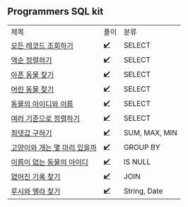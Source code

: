 ## Programmers SQL kit 
<div align="center">
    <table>
        <tr>
            <td>제목</td>
            <td>풀이</td>
            <td>분류</td>
        </tr>
        <tr>
            <td><a href="https://programmers.co.kr/learn/courses/30/lessons/59034">모든 레코드 조회하기</a></td>
            <td><a href="https://github.com/sieukim/algorithm-programmers/blob/master/sql/select/ex01.sql">✔️</a></td>
            <td>SELECT</td>
        </tr>   
        <tr>
            <td><a href="https://programmers.co.kr/learn/courses/30/lessons/59035">역순 정렬하기</a></td>
            <td><a href="https://github.com/sieukim/algorithm-programmers/blob/master/sql/select/ex02.sql">✔️</a></td>
            <td>SELECT</td>
        </tr>  
        <tr>
            <td><a href="https://programmers.co.kr/learn/courses/30/lessons/59036">아픈 동물 찾기</a></td>
            <td><a href="https://github.com/sieukim/algorithm-programmers/blob/master/sql/select/ex03.sql">✔️</a></td>
            <td>SELECT</td>
        </tr>  
        <tr>
            <td><a href="https://programmers.co.kr/learn/courses/30/lessons/59037">어린 동물 찾기</a></td>
            <td><a href="https://github.com/sieukim/algorithm-programmers/blob/master/sql/select/ex04.sql">✔️</a></td>
            <td>SELECT</td>
        </tr>  
        <tr>
            <td><a href="https://programmers.co.kr/learn/courses/30/lessons/590403">동물의 아이디와 이름</a></td>
            <td><a href="https://github.com/sieukim/algorithm-programmers/blob/master/sql/select/ex05.sql">✔️</a></td>
            <td>SELECT</td>
        </tr>  
        <tr>
            <td><a href="https://programmers.co.kr/learn/courses/30/lessons/590404">여러 기준으로 정렬하기</a></td>
            <td><a href="https://github.com/sieukim/algorithm-programmers/blob/master/sql/select/ex06.sql">✔️</a></td>
            <td>SELECT</td>
        </tr>  
        <tr>
            <td><a href="https://programmers.co.kr/learn/courses/30/lessons/59415">최댓값 구하기</a></td>
            <td><a href="https://github.com/sieukim/algorithm-programmers/blob/master/sql/sum_max_min/ex01.sql">✔️</a></td>
            <td>SUM, MAX, MIN</td>
        </tr>
        <tr>
            <td><a href="https://programmers.co.kr/learn/courses/30/lessons/59040">고양이와 개는 몇 마리 있을까</a></td>
            <td><a href="https://github.com/sieukim/algorithm-programmers/blob/master/sql/group_by/ex01.sql">✔️</a></td>
            <td>GROUP BY</td>
        </tr>
        <tr>
            <td><a href="https://programmers.co.kr/learn/courses/30/lessons/59039">이름이 없는 동물의 아이디</a></td>
            <td><a href="https://github.com/sieukim/algorithm-programmers/blob/master/sql/is_null/ex01.sql">✔️</a></td>
            <td>IS NULL</td>
        </tr>
        <tr>
            <td><a href="https://programmers.co.kr/learn/courses/30/lessons/59042">없어진 기록 찾기</a></td>
            <td><a href="https://github.com/sieukim/algorithm-programmers/blob/master/sql/join/ex01.sql">✔️</a></td>
            <td>JOIN</td>
        </tr>
        <tr>
            <td><a href="https://programmers.co.kr/learn/courses/30/lessons/59046">루시와 엘라 찾기</a></td>
            <td><a href="https://github.com/sieukim/algorithm-programmers/blob/master/sql/string_date/ex01.sql">✔️</a></td>
            <td>String, Date</td>
        </tr>
    </table>
</div>